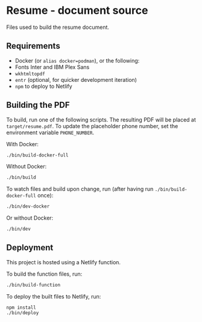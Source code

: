 # Resume - document source

Files used to build the resume document.

## Requirements
* Docker (or `alias docker=podman`), or the following:
* Fonts Inter and IBM Plex Sans
* `wkhtmltopdf`
* `entr` (optional, for quicker development iteration)
* `npm` to deploy to Netlify


## Building the PDF
To build, run one of the following scripts. The resulting PDF will be placed at `target/resume.pdf`. To update the placeholder phone number, set the environment variable `PHONE_NUMBER`. 

With Docker:
```sh
./bin/build-docker-full
```

Without Docker:
```sh
./bin/build
```

To watch files and build upon change, run (after having run `./bin/build-docker-full` once):
```sh
./bin/dev-docker
```

Or without Docker:
```sh
./bin/dev
```

## Deployment
This project is hosted using a Netlify function.

To build the function files, run:
```sh
./bin/build-function
```

To deploy the built files to Netlify, run:
```
npm install
./bin/deploy
```

